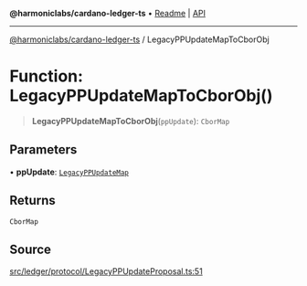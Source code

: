 **@harmoniclabs/cardano-ledger-ts** • [Readme](../README.md) \| [API](../globals.md)

***

[@harmoniclabs/cardano-ledger-ts](../README.md) / LegacyPPUpdateMapToCborObj

# Function: LegacyPPUpdateMapToCborObj()

> **LegacyPPUpdateMapToCborObj**(`ppUpdate`): `CborMap`

## Parameters

• **ppUpdate**: [`LegacyPPUpdateMap`](../type-aliases/LegacyPPUpdateMap.md)

## Returns

`CborMap`

## Source

[src/ledger/protocol/LegacyPPUpdateProposal.ts:51](https://github.com/HarmonicLabs/cardano-ledger-ts/blob/d1659b0/src/ledger/protocol/LegacyPPUpdateProposal.ts#L51)

